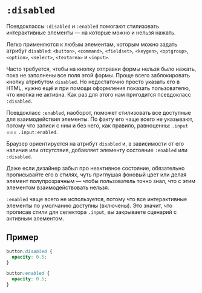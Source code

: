 <link rel="stylesheet" href="../../VSCODE/markdown.css">

# `:disabled`

Псевдоклассы `:disabled` и `:enabled` помогают стилизовать интерактивные элементы — на которые можно и нельзя нажать.

Легко применяются к любым элементам, которым можно задать атрибут `disabled`: `<button>`, `<command>`, `<fieldset>`, `<keygen>`, `<optgroup>`, `<option>`, `<select>`, `<textarea>` и `<input>`.

Часто требуется, чтобы на кнопку отправки формы нельзя было нажать, пока не заполнены все поля этой формы. Проще всего заблокировать кнопку атрибутом `disabled`. Но недостаточно просто указать его в HTML, нужно ещё и при помощи оформления показать пользователю, что кнопка не активна. Как раз для этого нам пригодится псевдокласс `:disabled`.

Псевдокласс `:enabled`, наоборот, поможет стилизовать все доступные для взаимодействия элементы. По факту его чаще всего не указывают, потому что записи с ним и без него, как правило, равноценны: `.input` === `.input:enabled`.

Браузер ориентируется на атрибут `disabled` и, в зависимости от его наличия или отсутствия, добавляет элементу состояние `:enabled` или `:disabled`.

Даже если дизайнер забыл про неактивное состояние, обязательно прописывайте его в стилях, чуть приглушая фоновый цвет или делая элемент полупрозрачным — чтобы пользователь точно знал, что с этим элементом взаимодействовать нельзя.

`:enabled` чаще всего не используется, потому что все интерактивные элементы по умолчанию доступны (включены). Это значит, что прописав стили для селектора `.input`, вы закрываете сценарий с активным элементом.

## Пример

```css
button:disabled {
  opacity: 0.5;
}

button:enabled {
  opacity: 0.5;
}
```
